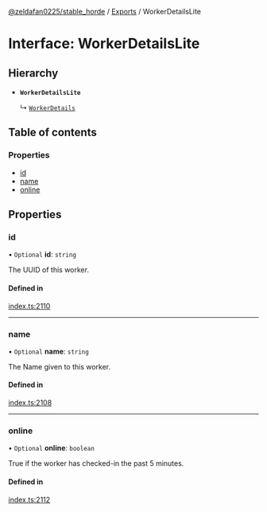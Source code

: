 [@zeldafan0225/stable_horde](../README.md) / [Exports](../modules.md) / WorkerDetailsLite

# Interface: WorkerDetailsLite

## Hierarchy

- **`WorkerDetailsLite`**

  ↳ [`WorkerDetails`](WorkerDetails.md)

## Table of contents

### Properties

- [id](WorkerDetailsLite.md#id)
- [name](WorkerDetailsLite.md#name)
- [online](WorkerDetailsLite.md#online)

## Properties

### id

• `Optional` **id**: `string`

The UUID of this worker.

#### Defined in

[index.ts:2110](https://github.com/ZeldaFan0225/stable_horde/blob/3b7418e/index.ts#L2110)

___

### name

• `Optional` **name**: `string`

The Name given to this worker.

#### Defined in

[index.ts:2108](https://github.com/ZeldaFan0225/stable_horde/blob/3b7418e/index.ts#L2108)

___

### online

• `Optional` **online**: `boolean`

True if the worker has checked-in the past 5 minutes.

#### Defined in

[index.ts:2112](https://github.com/ZeldaFan0225/stable_horde/blob/3b7418e/index.ts#L2112)

